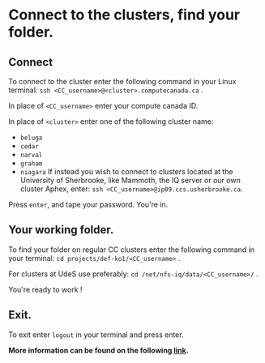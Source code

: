 # Connect to the clusters, find your folder.
## Connect
To connect to the cluster enter the following command in your Linux terminal: `ssh <CC_username>@<cluster>.computecanada.ca` .

In place of `<CC_username>` enter your compute canada ID.

In place of `<cluster>` enter one of the following cluster name: 
- ``beluga``
- ``cedar``
- ``narval``
- ``graham``
- ``niagara``
If instead you wish to connect to clusters located at the University of Sherbrooke, like Mammoth, the IQ server or our own cluster Aphex, enter: `ssh <CC_username>@ip09.ccs.usherbrooke.ca`.

Press `enter`, and tape your password. You're in.

## Your working folder.
To find your folder on regular CC clusters enter the following command in your terminal: ``cd projects/def-ko1/<CC_username>`` .

For clusters at UdeS use preferably: ``cd /net/nfs-iq/data/<CC_username>/`` .

You're ready to work !

## Exit.

To exit enter ``logout`` in your terminal and press enter.


**More information can be found on the following [link](https://calcul-haute-performance-iq-sherbrooke.github.io/).** 

